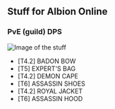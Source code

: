 ## Stuff for Albion Online

### PvE (guild) DPS

![Image of the stuff](/assets/img/pve-guild.png)

 - [T4.2] BADON BOW
 - [T5]   EXPERT'S BAG
 - [T4.2] DEMON CAPE
 - [T6]   ASSASSIN SHOES
 - [T4.2] ROYAL JACKET
 - [T6]   ASSASSIN HOOD
